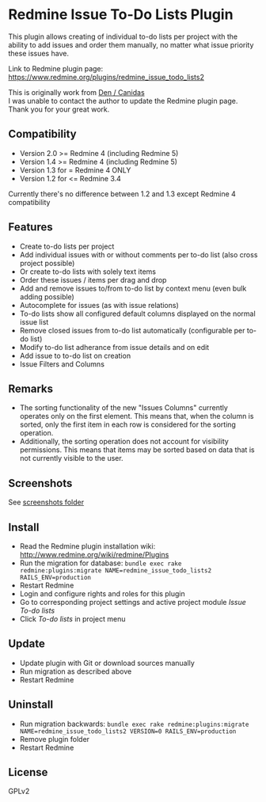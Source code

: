# Redmine Issue To-Do Lists Plugin
This plugin allows creating of individual to-do lists per project with the ability to add issues and order them manually, no matter what issue priority these issues have.

Link to Redmine plugin page: https://www.redmine.org/plugins/redmine_issue_todo_lists2

This is originally work from [Den / Canidas](https://github.com/canidas/redmine_issue_todo_lists)  
I was unable to contact the author to update the Redmine plugin page.  
Thank you for your great work.

## Compatibility
* Version 2.0 >= Redmine 4 (including Redmine 5)
* Version 1.4 >= Redmine 4 (including Redmine 5)
* Version 1.3 for = Redmine 4 ONLY
* Version 1.2 for <= Redmine 3.4 
 
Currently there's no difference between 1.2 and 1.3 except Redmine 4 compatibility

## Features
* Create to-do lists per project
* Add individual issues with or without comments per to-do list (also cross project possible)
* Or create to-do lists with solely text items
* Order these issues / items per drag and drop
* Add and remove issues to/from to-do list by context menu (even bulk adding possible)
* Autocomplete for issues (as with issue relations)
* To-do lists show all configured default columns displayed on the normal issue list
* Remove closed issues from to-do list automatically (configurable per to-do list)
* Modify to-do list adherance from issue details and on edit
* Add issue to to-do list on creation
* Issue Filters and Columns

## Remarks
* The sorting functionality of the new "Issues Columns" currently operates only on the first element. This means that, when the column is sorted, only the first item in each row is considered for the sorting operation.
* Additionally, the sorting operation does not account for visibility permissions. This means that items may be sorted based on data that is not currently visible to the user.

## Screenshots
See [screenshots folder](https://github.com/jcatrysse/redmine_issue_todo_lists2/tree/master/screenshots)

## Install
* Read the Redmine plugin installation wiki: http://www.redmine.org/wiki/redmine/Plugins
* Run the migration for database: `bundle exec rake redmine:plugins:migrate NAME=redmine_issue_todo_lists2 RAILS_ENV=production`
* Restart Redmine
* Login and configure rights and roles for this plugin
* Go to corresponding project settings and active project module *Issue To-do lists*
* Click *To-do lists* in project menu

## Update
* Update plugin with Git or download sources manually
* Run migration as described above
* Restart Redmine

## Uninstall
* Run migration backwards: `bundle exec rake redmine:plugins:migrate NAME=redmine_issue_todo_lists2 VERSION=0 RAILS_ENV=production`
* Remove plugin folder
* Restart Redmine

## License
GPLv2
